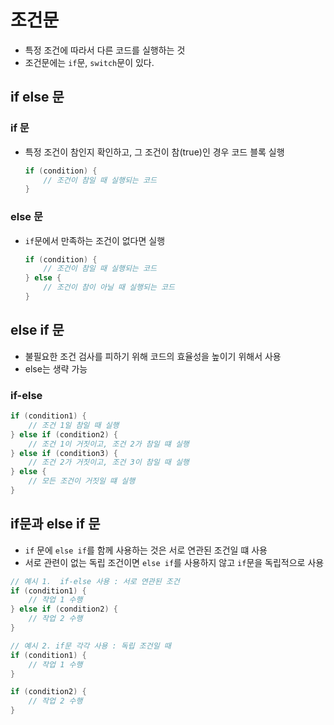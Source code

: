# 조건문
- 특정 조건에 따라서 다른 코드를 실행하는 것
- 조건문에는 `if`문, `switch`문이 있다.
## if else 문
### if 문
- 특정 조건이 참인지 확인하고, 그 조건이 참(true)인 경우 코드 블록 실행
    ```java
    if (condition) {
        // 조건이 참일 때 실행되는 코드
    }
    ```

### else 문
- `if`문에서 만족하는 조건이 없다면 실행
    ```java
    if (condition) {
        // 조건이 참일 때 실행되는 코드
    } else {
        // 조건이 참이 아닐 때 실행되는 코드
    }
    ```

## else if 문
- 불필요한 조건 검사를 피하기 위해 코드의 효율성을 높이기 위해서 사용
- else는 생략 가능
### if-else
```java
if (condition1) {
    // 조건 1일 참일 때 실행
} else if (condition2) {
    // 조건 1이 거짓이고, 조건 2가 참일 떄 실행
} else if (condition3) {
    // 조건 2가 거짓이고, 조건 3이 참일 때 실행
} else {
    // 모든 조건이 거짓일 떄 실행
}
```

## if문과 else if 문
- `if` 문에 `else if`를 함께 사용하는 것은 서로 연관된 조건일 떄 사용
- 서로 관련이 없는 독립 조건이면 `else if`를 사용하지 않고 `if`문을 독립적으로 사용
```java
// 예시 1.  if-else 사용 : 서로 연관된 조건
if (condition1) {
    // 작업 1 수행
} else if (condition2) {
    // 작업 2 수행
}

// 예시 2. if문 각각 사용 : 독립 조건일 때
if (condition1) {
    // 작업 1 수행
}

if (condition2) {
    // 작업 2 수행
}
```